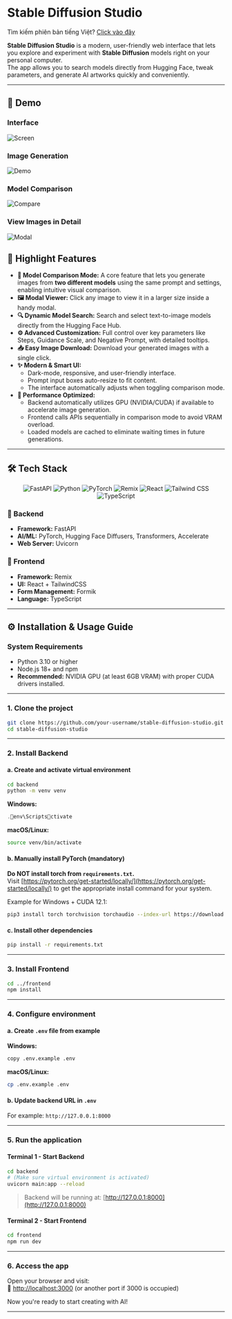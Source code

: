 
# Stable Diffusion Studio

Tìm kiếm phiên bản tiếng Việt? [Click vào đây](/README.md)

**Stable Diffusion Studio** is a modern, user-friendly web interface that lets you explore and experiment with **Stable Diffusion** models right on your personal computer.  
The app allows you to search models directly from Hugging Face, tweak parameters, and generate AI artworks quickly and conveniently.

---

## 📸 Demo

### Interface
![Screen](/docs/screen.png)

### Image Generation
![Demo](/docs/demo.png)

### Model Comparison
![Compare](/docs/compare.png)

### View Images in Detail
![Modal](/docs/modal.png)

## 🚀 Highlight Features

-   **🎨 Model Comparison Mode:** A core feature that lets you generate images from **two different models** using the same prompt and settings, enabling intuitive visual comparison.
-   **🖼️ Modal Viewer:** Click any image to view it in a larger size inside a handy modal.
-   **🔍 Dynamic Model Search:** Search and select text-to-image models directly from the Hugging Face Hub.
-   **⚙️ Advanced Customization:** Full control over key parameters like Steps, Guidance Scale, and Negative Prompt, with detailed tooltips.
-   **📥 Easy Image Download:** Download your generated images with a single click.
-   **✨ Modern & Smart UI:**
    -   Dark-mode, responsive, and user-friendly interface.
    -   Prompt input boxes auto-resize to fit content.
    -   The interface automatically adjusts when toggling comparison mode.
-   **🚀 Performance Optimized:**
    -   Backend automatically utilizes GPU (NVIDIA/CUDA) if available to accelerate image generation.
    -   Frontend calls APIs sequentially in comparison mode to avoid VRAM overload.
    -   Loaded models are cached to eliminate waiting times in future generations.

---

## 🛠️ Tech Stack

<p align="center">
  <img src="https://img.shields.io/badge/FastAPI-009688?style=for-the-badge&logo=fastapi&logoColor=white" alt="FastAPI" />
  <img src="https://img.shields.io/badge/Python-3776AB?style=for-the-badge&logo=python&logoColor=white" alt="Python" />
  <img src="https://img.shields.io/badge/PyTorch-EE4C2C?style=for-the-badge&logo=pytorch&logoColor=white" alt="PyTorch" />
  <img src="https://img.shields.io/badge/Remix-000000?style=for-the-badge&logo=remix&logoColor=white" alt="Remix" />
  <img src="https://img.shields.io/badge/React-20232A?style=for-the-badge&logo=react&logoColor=61DAFB" alt="React" />
  <img src="https://img.shields.io/badge/Tailwind_CSS-38B2AC?style=for-the-badge&logo=tailwind-css&logoColor=white" alt="Tailwind CSS" />
  <img src="https://img.shields.io/badge/TypeScript-007ACC?style=for-the-badge&logo=typescript&logoColor=white" alt="TypeScript" />
</p>

### 🔧 Backend

- **Framework:** FastAPI  
- **AI/ML:** PyTorch, Hugging Face Diffusers, Transformers, Accelerate  
- **Web Server:** Uvicorn  

### 🎨 Frontend

- **Framework:** Remix  
- **UI:** React + TailwindCSS  
- **Form Management:** Formik  
- **Language:** TypeScript  

---

## ⚙️ Installation & Usage Guide

### System Requirements

- Python 3.10 or higher  
- Node.js 18+ and npm  
- **Recommended:** NVIDIA GPU (at least 6GB VRAM) with proper CUDA drivers installed.

---

### 1. Clone the project

```bash
git clone https://github.com/your-username/stable-diffusion-studio.git
cd stable-diffusion-studio
```

---

### 2. Install Backend

#### a. Create and activate virtual environment

```bash
cd backend
python -m venv venv
```

**Windows:**

```powershell
.env\Scriptsctivate
```

**macOS/Linux:**

```bash
source venv/bin/activate
```

#### b. Manually install PyTorch (mandatory)

**Do NOT install torch from `requirements.txt`.**  
Visit [https://pytorch.org/get-started/locally/](https://pytorch.org/get-started/locally/) to get the appropriate install command for your system.

Example for Windows + CUDA 12.1:

```bash
pip3 install torch torchvision torchaudio --index-url https://download.pytorch.org/whl/cu121
```

#### c. Install other dependencies

```bash
pip install -r requirements.txt
```

---

### 3. Install Frontend

```bash
cd ../frontend
npm install
```

---

### 4. Configure environment

#### a. Create `.env` file from example

**Windows:**

```bash
copy .env.example .env
```

**macOS/Linux:**

```bash
cp .env.example .env
```

#### b. Update backend URL in `.env`  
For example: `http://127.0.0.1:8000`

---

### 5. Run the application

#### Terminal 1 - Start Backend

```bash
cd backend
# (Make sure virtual environment is activated)
uvicorn main:app --reload
```

> Backend will be running at: [http://127.0.0.1:8000](http://127.0.0.1:8000)

#### Terminal 2 - Start Frontend

```bash
cd frontend
npm run dev
```

---

### 6. Access the app

Open your browser and visit:  
🔗 [http://localhost:3000](http://localhost:3000) (or another port if 3000 is occupied)

Now you're ready to start creating with AI!

---

